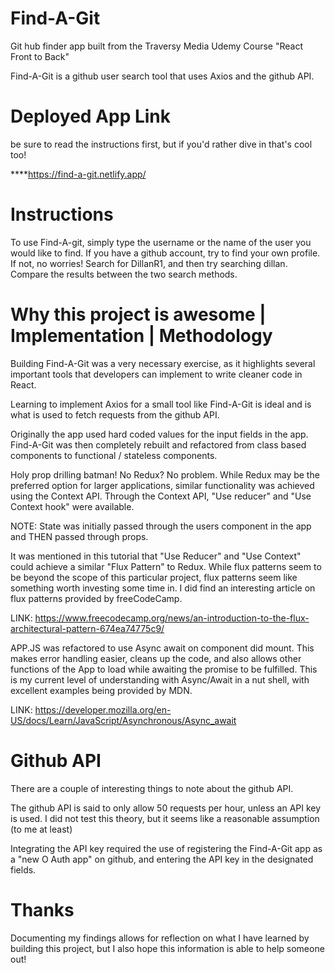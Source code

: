 # Find-A-Git
Git hub finder app built from the Traversy Media Udemy Course "React Front to Back"

Find-A-Git is a github user search tool that uses Axios and the github API.

# Deployed App Link
be sure to read the instructions first, but if you'd rather dive in that's cool too!

****https://find-a-git.netlify.app/

# Instructions 
To use Find-A-git, simply type the username or the name of the user you would like to find. If you have a github account, try to find your own profile.
If not, no worries! Search for DillanR1, and then try searching dillan. Compare the results between the two search methods.

# Why this project is awesome | Implementation | Methodology 

Building Find-A-Git was a very necessary exercise, as it highlights several important tools that developers can implement to write cleaner code in React.

Learning to implement Axios for a small tool like Find-A-Git is ideal and is what is used to fetch requests from the github API.

Originally the app used hard coded values for the input fields in the app. Find-A-Git was then completely rebuilt and refactored from class based components 
to functional / stateless components.

Holy prop drilling batman! No Redux? No problem. While Redux may be the preferred option for larger applications, similar functionality was achieved using the Context API.
Through the Context API, "Use reducer" and "Use Context hook" were available.

NOTE: State was initially passed through the users component in the app and THEN passed through props.

It was mentioned in this tutorial that "Use Reducer" and "Use Context" could achieve a 
similar "Flux Pattern" to Redux. While flux patterns seem to be beyond the scope of this particular project, flux patterns seem like something worth investing some time in.
I did find an interesting article on flux patterns provided by freeCodeCamp. 

LINK: https://www.freecodecamp.org/news/an-introduction-to-the-flux-architectural-pattern-674ea74775c9/

APP.JS was refactored to use Async await on component did mount. This makes error handling easier, cleans up the code, and also allows other functions of the App to load while
awaiting the promise to be fulfilled. This is my current level of understanding with Async/Await in a nut shell, with excellent examples being provided by MDN. 

LINK: https://developer.mozilla.org/en-US/docs/Learn/JavaScript/Asynchronous/Async_await

# Github API
There are a couple of interesting things to note about the github API.

The github API is said to only allow 50 requests per hour, unless an API key is used. I did not test this theory, but it seems like a reasonable assumption (to me at least)

Integrating the API key required the use of registering the Find-A-Git app as a "new O Auth app" on github, and entering the API key in the designated fields. 

# Thanks
Documenting my findings allows for reflection on what I have learned by building this project, but I also hope this information is able to help someone out!







